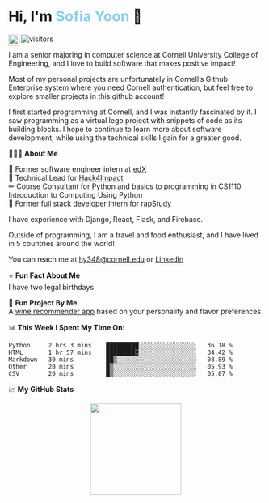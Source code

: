 <h1>Hi, I'm <span style = "color:#89CFF0">Sofia Yoon</span> 👋</h1>

<a href="https://www.linkedin.com/in/sofia-yoon/">
  <img align="left" alt="Sofia's LinkedIN" width="22px" src="https://raw.githubusercontent.com/peterthehan/peterthehan/master/assets/linkedin.svg" />
</a>

![visitors](https://visitor-badge.glitch.me/badge?page_id=sofiayoon.sofiayoon) <br>

I am a senior majoring in computer science at Cornell University College of Engineering, and I love to build software that makes positive impact! <br>

Most of my personal projects are unfortunately in Cornell’s Github Enterprise system where you need Cornell authentication, but feel free to explore smaller projects in this github account!

I first started programming at Cornell, and I was instantly fascinated by it. I saw programming as a virtual lego project with snippets of code as its building blocks. I hope to continue to learn more about software development, while using the technical skills I gain for a greater good. 

👩🏻‍💻 **About Me** <br>

🏫 Former software engineer intern at [edX](https://www.linkedin.com/school/edx/about/) <br>
🌱 Technical Lead for [Hack4Impact](https://www.cornellh4i.org/) <br>
✏ Course Consultant for Python and basics to programming in CS1110 Introduction to Computing Using Python <br>
🎵 Former full stack developer intern for [rapStudy](https://www.linkedin.com/company/rapstudy/)

I have experience with Django, React, Flask, and Firebase. 

Outside of programming, I am a travel and food enthusiast, and I have lived in 5 countries around the world!

You can reach me at hy348@cornell.edu or [LinkedIn](https://www.linkedin.com/in/sofiayoon/)

⭐ **Fun Fact About Me** <br>
I have two legal birthdays 

🍷 **Fun Project By Me** <br>
A [wine recommender app](https://perfectwinematch.herokuapp.com/) based on your personality and flavor preferences

📊 **This Week I Spent My Time On:**
<!--START_SECTION:waka-->
```text
Python     2 hrs 3 mins    █████████░░░░░░░░░░░░░░░░   36.18 % 
HTML       1 hr 57 mins    ████████▓░░░░░░░░░░░░░░░░   34.42 % 
Markdown   30 mins         ██▒░░░░░░░░░░░░░░░░░░░░░░   08.89 % 
Other      20 mins         █▒░░░░░░░░░░░░░░░░░░░░░░░   05.93 % 
CSV        20 mins         █▒░░░░░░░░░░░░░░░░░░░░░░░   05.87 % 
```
<!--END_SECTION:waka-->

📈 **My GitHub Stats** <br>
<p align="center"><img height="180em" src="https://github-readme-stats.vercel.app/api?username=sofiayoon&show_icons=true&hide_border=true&&count_private=true&include_all_commits=true" /></p>


<!--
**sofiayoon/sofiayoon** is a ✨ _special_ ✨ repository because its `README.md` (this file) appears on your GitHub profile.

Here are some ideas to get you started:

- 🔭 I’m currently working on ...
- 🌱 I’m currently learning ...
- 👯 I’m looking to collaborate on ...
- 🤔 I’m looking for help with ...
- 💬 Ask me about ...
- 📫 How to reach me: ...
- 😄 Pronouns: ...
- ⚡ Fun fact: ...
-->

